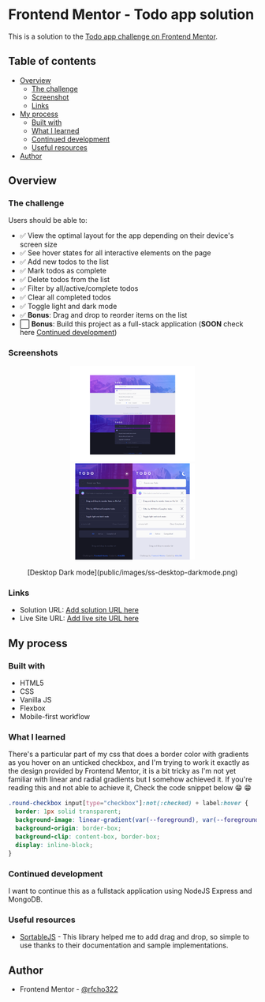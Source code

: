 # Frontend Mentor - Todo app solution

This is a solution to the [Todo app challenge on Frontend Mentor](https://www.frontendmentor.io/challenges/todo-app-Su1_KokOW).

## Table of contents

- [Overview](#overview)
  - [The challenge](#the-challenge)
  - [Screenshot](#screenshots)
  - [Links](#links)
- [My process](#my-process)
  - [Built with](#built-with)
  - [What I learned](#what-i-learned)
  - [Continued development](#continued-development)
  - [Useful resources](#useful-resources)
- [Author](#author)

## Overview

### The challenge

Users should be able to:

- &#9989; View the optimal layout for the app depending on their device's screen size
- &#9989; See hover states for all interactive elements on the page
- &#9989; Add new todos to the list
- &#9989; Mark todos as complete
- &#9989; Delete todos from the list
- &#9989; Filter by all/active/complete todos
- &#9989; Clear all completed todos
- &#9989; Toggle light and dark mode
- &#9989; **Bonus**: Drag and drop to reorder items on the list
- &#11036; **Bonus**: Build this project as a full-stack application (**SOON** check here [Continued development](#continued-development))

### Screenshots
<p align="center">
  <img src="public/images/ss-desktop.png" width="50%"/>
  <img src="public/images/ss-mobile.png" width="50%"/>
</p>

<p align="center">
[Desktop Dark mode](public/images/ss-desktop-darkmode.png)
</p>

### Links

- Solution URL: [Add solution URL here](https://your-solution-url.com)
- Live Site URL: [Add live site URL here](https://your-live-site-url.com)

## My process

### Built with

- HTML5
- CSS
- Vanilla JS
- Flexbox
- Mobile-first workflow

### What I learned

There's a particular part of my css that does a border color with gradients as you hover on an unticked checkbox, and I'm trying to work it exactly as the design provided by Frontend Mentor, it is a bit tricky as I'm not yet familiar with linear and radial gradients but I somehow achieved it. If you're reading this and not able to achieve it, Check the code snippet below &#128513; &#128513;

```css
.round-checkbox input[type="checkbox"]:not(:checked) + label:hover {
  border: 1px solid transparent;
  background-image: linear-gradient(var(--foreground), var(--foreground)), radial-gradient(circle at top left,hsl(192, 100%, 67%), hsl(280, 87%, 65%));
  background-origin: border-box;
  background-clip: content-box, border-box;
  display: inline-block;
}
```

### Continued development

I want to continue this as a fullstack application using NodeJS Express and MongoDB.

### Useful resources

- [SortableJS](https://sortablejs.github.io/Sortable/) - This library helped me to add drag and drop, so simple to use thanks to their documentation and sample implementations.

## Author

- Frontend Mentor - [@rfcho322](https://www.frontendmentor.io/profile/rfcho322)

